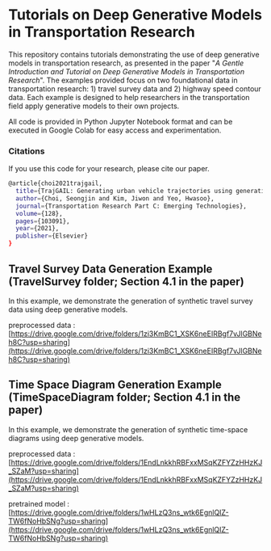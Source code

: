 # Tutorials on Deep Generative Models in Transportation Research
This repository contains tutorials demonstrating the use of deep generative models in transportation research, as presented in the paper "_A Gentle Introduction and Tutorial on Deep Generative Models in Transportation Research_". 
The examples provided focus on two foundational data in transportation research: 1) travel survey data and 2) highway speed contour data. Each example is designed to help researchers in the transportation field apply generative models to their own projects.

All code is provided in Python Jupyter Notebook format and can be executed in Google Colab for easy access and experimentation.

### Citations
If you use this code for your research, please cite our paper.

```bash
@article{choi2021trajgail,
  title={TrajGAIL: Generating urban vehicle trajectories using generative adversarial imitation learning},
  author={Choi, Seongjin and Kim, Jiwon and Yeo, Hwasoo},
  journal={Transportation Research Part C: Emerging Technologies},
  volume={128},
  pages={103091},
  year={2021},
  publisher={Elsevier}
}
```

## Travel Survey Data Generation Example (TravelSurvey folder; Section 4.1 in the paper)
In this example, we demonstrate the generation of synthetic travel survey data using deep generative models.

preprocessed data : [https://drive.google.com/drive/folders/1zi3KmBC1_XSK6neEIRBgf7vJlGBNeh8C?usp=sharing](https://drive.google.com/drive/folders/1zi3KmBC1_XSK6neEIRBgf7vJlGBNeh8C?usp=sharing)

## Time Space Diagram Generation Example (TimeSpaceDiagram folder; Section 4.1 in the paper)
In this example, we demonstrate the generation of synthetic time-space diagrams using deep generative models.

preprocessed data : [https://drive.google.com/drive/folders/1EndLnkkhRBFxxMSqKZFYZzHHzKJ_SZaM?usp=sharing](https://drive.google.com/drive/folders/1EndLnkkhRBFxxMSqKZFYZzHHzKJ_SZaM?usp=sharing)

pretrained model : [https://drive.google.com/drive/folders/1wHLzQ3ns_wtk6EgnlQIZ-TW6fNoHbSNg?usp=sharing](https://drive.google.com/drive/folders/1wHLzQ3ns_wtk6EgnlQIZ-TW6fNoHbSNg?usp=sharing)
